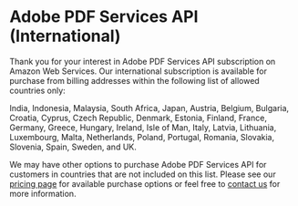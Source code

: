 # Adobe PDF Services API (International)

Thank you for your interest in Adobe PDF Services API subscription on Amazon Web Services. Our international subscription is available for purchase from billing addresses within the following list of allowed countries only:

India, Indonesia, Malaysia, South Africa, Japan, Austria, Belgium, Bulgaria, Croatia, Cyprus, Czech Republic, Denmark, Estonia, Finland, France, Germany, Greece, Hungary, Ireland, Isle of Man, Italy, Latvia, Lithuania, Luxembourg, Malta, Netherlands, Poland, Portugal, Romania, Slovakia, Slovenia, Spain, Sweden, and UK.

We may have other options to purchase Adobe PDF Services API for customers in countries that are not included on this list. Please see our [pricing page](/document-services/pdf-pricing/#adobe-pdf-services-api) for available purchase options or feel free to [contact us](https://www.adobe.io/apis/documentcloud/dcsdk/form.html) for more information.